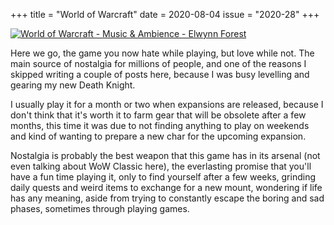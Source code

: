 +++
title       = "World of Warcraft"
date        = 2020-08-04
issue       = "2020-28"
+++


[![World of Warcraft - Music & Ambience - Elwynn Forest](https://img.youtube.com/vi/MW4fASDkQXA/maxresdefault.jpg)](https://www.youtube.com/watch?v=MW4fASDkQXA)

Here we go, the game you now hate while playing, but love while not. The main source of nostalgia for millions of people, and one of the reasons I skipped writing a couple of posts here, because I was busy levelling and gearing my new Death Knight.

I usually play it for a month or two when expansions are released, because I don't think that it's worth it to farm gear that will be obsolete after a few months, this time it was due to not finding anything to play on weekends and kind of wanting to prepare a new char for the upcoming expansion.

Nostalgia is probably the best weapon that this game has in its arsenal (not even talking about WoW Classic here), the everlasting promise that you'll have a fun time playing it, only to find yourself after a few weeks, grinding daily quests and weird items to exchange for a new mount, wondering if life has any meaning, aside from trying to constantly escape the boring and sad phases, sometimes through playing games.